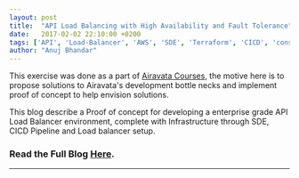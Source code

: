 ```yaml
---
layout: post
title:  "API Load Balancing with High Availability and Fault Tolerance"
date:   2017-02-02 22:10:00 +0200
tags: ['API', 'Load-Balancer', 'AWS', 'SDE', 'Terraform', 'CICD', 'consul', 'Fabio', 'HAProxy']
author: "Anuj Bhandar"
---
```

This exercise was done as a part of [Airavata Courses](http://courses.airavata.org/), the motive here is to propose solutions to Airavata's development bottle necks and implement proof of concept to help envision solutions.

This blog describe a Proof of concept for developing a enterprise grade API Load Balancer environment, complete with Infrastructure through SDE, CICD Pipeline and Load balancer setup.

### Read the Full Blog [Here](blogs/API-loadbalance-blog).

---
